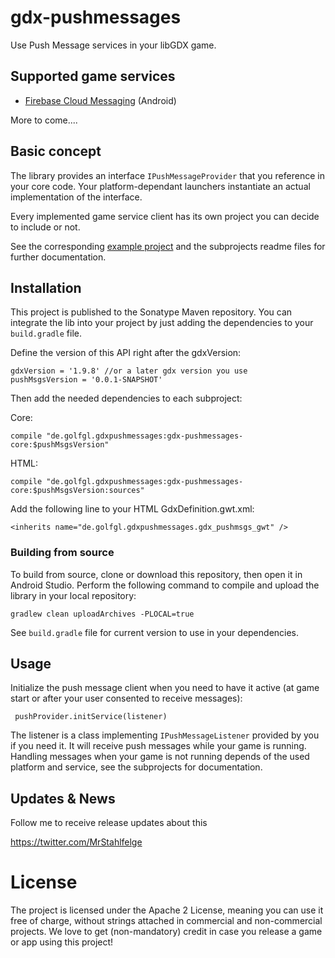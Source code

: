 # gdx-pushmessages

Use Push Message services in your libGDX game.

## Supported game services

* [Firebase Cloud Messaging](https://firebase.google.com/docs/cloud-messaging/) (Android)

More to come....

## Basic concept

The library provides an interface `IPushMessageProvider` that you reference in your core code. Your platform-dependant 
launchers instantiate an actual implementation of the interface.

Every implemented game service client has its own project you can decide to include or not.

See the corresponding [example project](https://github.com/MrStahlfelge/gdx-pushmessages-app) and the subprojects 
readme files for further documentation.

## Installation

This project is published to the Sonatype Maven repository. You can integrate the lib into your project by just adding the dependencies to your `build.gradle` file.

Define the version of this API right after the gdxVersion:

    gdxVersion = '1.9.8' //or a later gdx version you use
    pushMsgsVersion = '0.0.1-SNAPSHOT'

Then add the needed dependencies to each subproject:

Core:

    compile "de.golfgl.gdxpushmessages:gdx-pushmessages-core:$pushMsgsVersion"

HTML:

    compile "de.golfgl.gdxpushmessages:gdx-pushmessages-core:$pushMsgsVersion:sources"


Add the following line to your HTML GdxDefinition.gwt.xml:

    <inherits name="de.golfgl.gdxpushmessages.gdx_pushmsgs_gwt" />

### Building from source
To build from source, clone or download this repository, then open it in Android Studio. Perform the following command to compile and upload the library in your local repository:

    gradlew clean uploadArchives -PLOCAL=true

See `build.gradle` file for current version to use in your dependencies.


## Usage

Initialize the push message client when you need to have it active (at game start or after your user consented to 
receive messages):

     pushProvider.initService(listener)

The listener is a class implementing `IPushMessageListener` provided by you if you need it. It will receive push 
messages while your game is running. Handling messages when your game is not running depends of the used platform and
 service, see the subprojects for documentation. 

## Updates & News
Follow me to receive release updates about this

https://twitter.com/MrStahlfelge

# License

The project is licensed under the Apache 2 License, meaning you can use it free of charge, without strings attached in commercial and non-commercial projects. We love to get (non-mandatory) credit in case you release a game or app using this project!
